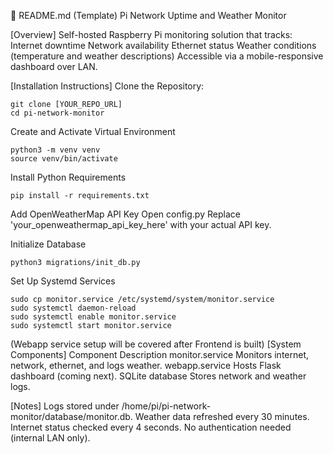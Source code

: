📄 README.md (Template)
Pi Network Uptime and Weather Monitor

[Overview]
Self-hosted Raspberry Pi monitoring solution that tracks:
Internet downtime
Network availability
Ethernet status
Weather conditions (temperature and weather descriptions)
Accessible via a mobile-responsive dashboard over LAN.

[Installation Instructions]
Clone the Repository:
```
git clone [YOUR_REPO_URL]
cd pi-network-monitor
```
Create and Activate Virtual Environment
```
python3 -m venv venv
source venv/bin/activate
```
Install Python Requirements
```
pip install -r requirements.txt
```

Add OpenWeatherMap API Key
Open config.py
Replace 'your_openweathermap_api_key_here' with your actual API key.

Initialize Database
```
python3 migrations/init_db.py
```
Set Up Systemd Services
```
sudo cp monitor.service /etc/systemd/system/monitor.service
sudo systemctl daemon-reload
sudo systemctl enable monitor.service
sudo systemctl start monitor.service
```

(Webapp service setup will be covered after Frontend is built)
[System Components]
Component	Description
monitor.service	Monitors internet, network, ethernet, and logs weather.
webapp.service	Hosts Flask dashboard (coming next).
SQLite database	Stores network and weather logs.

[Notes]
Logs stored under /home/pi/pi-network-monitor/database/monitor.db.
Weather data refreshed every 30 minutes.
Internet status checked every 4 seconds.
No authentication needed (internal LAN only).
